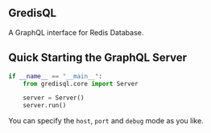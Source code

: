 ## GredisQL
A GraphQL interface for Redis Database. 

## Quick Starting the GraphQL Server
```python
if __name__ == "__main__":
    from gredisql.core import Server

    server = Server()
    server.run()
```
You can specify the `host`, `port` and `debug` mode as you like. 